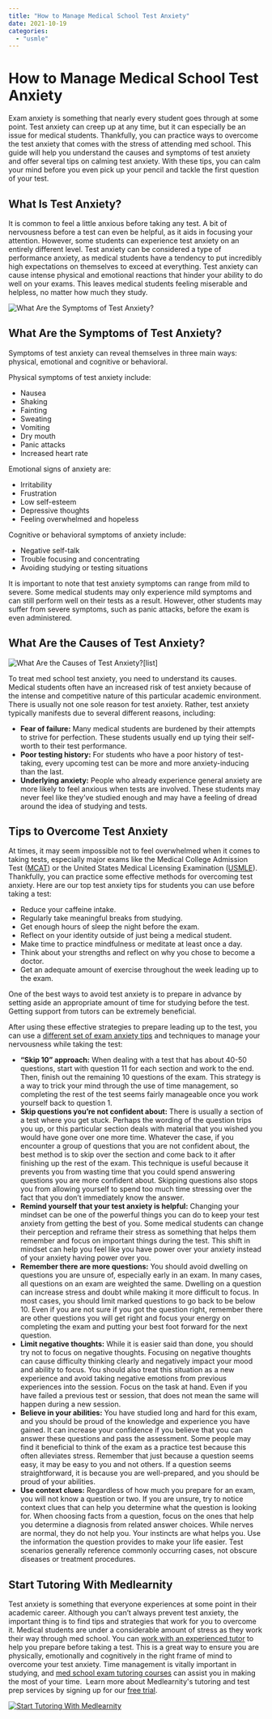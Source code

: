 ```yaml
---
title: "How to Manage Medical School Test Anxiety"
date: 2021-10-19
categories: 
  - "usmle"
---
```


# How to Manage Medical School Test Anxiety

Exam anxiety is something that nearly every student goes through at some point. Test anxiety can creep up at any time, but it can especially be an issue for medical students. Thankfully, you can practice ways to overcome the test anxiety that comes with the stress of attending med school. This guide will help you understand the causes and symptoms of test anxiety and offer several tips on calming test anxiety. With these tips, you can calm your mind before you even pick up your pencil and tackle the first question of your test.

## What Is Test Anxiety?

It is common to feel a little anxious before taking any test. A bit of nervousness before a test can even be helpful, as it aids in focusing your attention. However, some students can experience test anxiety on an entirely different level. Test anxiety can be considered a type of performance anxiety, as medical students have a tendency to put incredibly high expectations on themselves to exceed at everything. Test anxiety can cause intense physical and emotional reactions that hinder your ability to do well on your exams. This leaves medical students feeling miserable and helpless, no matter how much they study.

![What Are the Symptoms of Test Anxiety?](https://www.medlearnity.com/wp-content/uploads/2021/10/01-Test-aniety-can-cause-intense-physical-and-emotional-reactions.png)

## What Are the Symptoms of Test Anxiety?

Symptoms of test anxiety can reveal themselves in three main ways: physical, emotional and cognitive or behavioral.

Physical symptoms of test anxiety include:

- Nausea
- Shaking
- Fainting
- Sweating
- Vomiting
- Dry mouth
- Panic attacks
- Increased heart rate

Emotional signs of anxiety are:

- Irritability
- Frustration
- Low self-esteem
- Depressive thoughts
- Feeling overwhelmed and hopeless

Cognitive or behavioral symptoms of anxiety include:

- Negative self-talk
- Trouble focusing and concentrating
- Avoiding studying or testing situations

It is important to note that test anxiety symptoms can range from mild to severe. Some medical students may only experience mild symptoms and can still perform well on their tests as a result. However, other students may suffer from severe symptoms, such as panic attacks, before the exam is even administered.

## What Are the Causes of Test Anxiety?

![What Are the Causes of Test Anxiety?[list]](https://www.medlearnity.com/wp-content/uploads/2021/10/02-What-Are-the-Causes-of-Test-Anxiety.png)

To treat med school test anxiety, you need to understand its causes. Medical students often have an increased risk of test anxiety because of the intense and competitive nature of this particular academic environment. There is usually not one sole reason for test anxiety. Rather, test anxiety typically manifests due to several different reasons, including:

- **Fear of failure:** Many medical students are burdened by their attempts to strive for perfection. These students usually end up tying their self-worth to their test performance.
- **Poor testing history:** For students who have a poor history of test-taking, every upcoming test can be more and more anxiety-inducing than the last.
- **Underlying anxiety:** People who already experience general anxiety are more likely to feel anxious when tests are involved. These students may never feel like they’ve studied enough and may have a feeling of dread around the idea of studying and tests.

## Tips to Overcome Test Anxiety

At times, it may seem impossible not to feel overwhelmed when it comes to taking tests, especially major exams like the Medical College Admission Test ([MCAT](https://www.medlearnity.com/mcat/)) or the United States Medical Licensing Examination ([USMLE](https://www.medlearnity.com/usmle/)). Thankfully, you can practice some effective methods for overcoming test anxiety. Here are our top test anxiety tips for students you can use before taking a test:

- Reduce your caffeine intake.
- Regularly take meaningful breaks from studying.
- Get enough hours of sleep the night before the exam.
- Reflect on your identity outside of just being a medical student.
- Make time to practice mindfulness or meditate at least once a day.
- Think about your strengths and reflect on why you chose to become a doctor.
- Get an adequate amount of exercise throughout the week leading up to the exam.

One of the best ways to avoid test anxiety is to prepare in advance by setting aside an appropriate amount of time for studying before the test. Getting support from tutors can be extremely beneficial.

After using these effective strategies to prepare leading up to the test, you can use a [different set of exam anxiety tips](https://www.princetonreview.com/college-advice/test-anxiety) and techniques to manage your nervousness while taking the test:

- **“Skip 10” approach:** When dealing with a test that has about 40-50 questions, start with question 11 for each section and work to the end. Then, finish out the remaining 10 questions of the exam. This strategy is a way to trick your mind through the use of time management, so completing the rest of the test seems fairly manageable once you work yourself back to question 1.
- **Skip questions you’re not confident about:** There is usually a section of a test where you get stuck. Perhaps the wording of the question trips you up, or this particular section deals with material that you wished you would have gone over one more time. Whatever the case, if you encounter a group of questions that you are not confident about, the best method is to skip over the section and come back to it after finishing up the rest of the exam. This technique is useful because it prevents you from wasting time that you could spend answering questions you are more confident about. Skipping questions also stops you from allowing yourself to spend too much time stressing over the fact that you don’t immediately know the answer.
- **Remind yourself that your test anxiety is helpful:** Changing your mindset can be one of the powerful things you can do to keep your test anxiety from getting the best of you. Some medical students can change their perception and reframe their stress as something that helps them remember and focus on important things during the test. This shift in mindset can help you feel like you have power over your anxiety instead of your anxiety having power over you.
- **Remember there are more questions:** You should avoid dwelling on questions you are unsure of, especially early in an exam. In many cases, all questions on an exam are weighted the same. Dwelling on a question can increase stress and doubt while making it more difficult to focus. In most cases, you should limit marked questions to go back to be below 10. Even if you are not sure if you got the question right, remember there are other questions you will get right and focus your energy on completing the exam and putting your best foot forward for the next question.
- **Limit negative thoughts:** While it is easier said than done, you should try not to focus on negative thoughts. Focusing on negative thoughts can cause difficulty thinking clearly and negatively impact your mood and ability to focus. You should also treat this situation as a new experience and avoid taking negative emotions from previous experiences into the session. Focus on the task at hand. Even if you have failed a previous test or session, that does not mean the same will happen during a new session.
- **Believe in your abilities:** You have studied long and hard for this exam, and you should be proud of the knowledge and experience you have gained. It can increase your confidence if you believe that you can answer these questions and pass the assessment. Some people may find it beneficial to think of the exam as a practice test because this often alleviates stress. Remember that just because a question seems easy, it may be easy to you and not others. If a question seems straightforward, it is because you are well-prepared, and you should be proud of your abilities.
- **Use context clues:** Regardless of how much you prepare for an exam, you will not know a question or two. If you are unsure, try to notice context clues that can help you determine what the question is looking for. When choosing facts from a question, focus on the ones that help you determine a diagnosis from related answer choices. While nerves are normal, they do not help you. Your instincts are what helps you. Use the information the question provides to make your life easier. Test scenarios generally reference commonly occurring cases, not obscure diseases or treatment procedures.

## Start Tutoring With Medlearnity

Test anxiety is something that everyone experiences at some point in their academic career. Although you can’t always prevent test anxiety, the important thing is to find tips and strategies that work for you to overcome it. Medical students are under a considerable amount of stress as they work their way through med school. You can [work with an experienced tutor](https://www.medlearnity.com/our-tutors/) to help you prepare before taking a test. This is a great way to ensure you are physically, emotionally and cognitively in the right frame of mind to overcome your test anxiety. Time management is vitally important in studying, and [med school exam tutoring courses](https://www.medlearnity.com/tutoring/) can assist you in making the most of your time.  Learn more about Medlearnity's tutoring and test prep services by signing up for our [free trial](https://www.medlearnity.com/start-here/).

[![Start Tutoring With Medlearnity](https://www.medlearnity.com/wp-content/uploads/2021/10/03-Start-Tutoring-With-Medlearnity.png)](https://www.medlearnity.com/start-here/)
